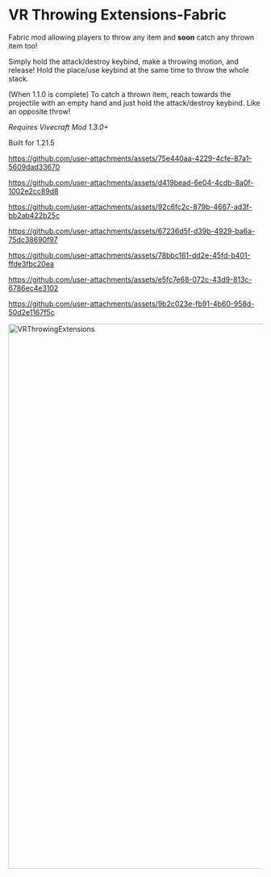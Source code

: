 # VR Throwing Extensions-Fabric
Fabric mod allowing players to throw any item and **soon** catch any thrown item too!

Simply hold the attack/destroy keybind, make a throwing motion, and release!
Hold the place/use keybind at the same time to throw the whole stack. 

(When 1.1.0 is complete) To catch a thrown item, reach towards the projectile with an empty hand and just hold the attack/destroy keybind. Like an opposite throw!

*Requires Vivecraft Mod 1.3.0+*

Built for 1.21.5


https://github.com/user-attachments/assets/75e440aa-4229-4cfe-87a1-5609dad33670



https://github.com/user-attachments/assets/d419bead-6e04-4cdb-8a0f-1002e2cc89d8



https://github.com/user-attachments/assets/92c6fc2c-879b-4667-ad3f-bb2ab422b25c



https://github.com/user-attachments/assets/67236d5f-d39b-4929-ba6a-75dc38690f97



https://github.com/user-attachments/assets/78bbc161-dd2e-45fd-b401-ffde3fbc20ea



https://github.com/user-attachments/assets/e5fc7e68-072c-43d9-813c-6786ec4e3102



https://github.com/user-attachments/assets/9b2c023e-fb91-4b60-958d-50d2e1167f5c



<img width="1080" height="1080" alt="VRThrowingExtensions" src="https://github.com/user-attachments/assets/5aef0c1a-aa10-4e27-91eb-cf32459cf91b" />
